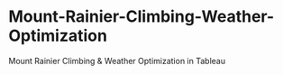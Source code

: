 # Mount-Rainier-Climbing-Weather-Optimization
Mount Rainier Climbing &amp; Weather Optimization in Tableau
